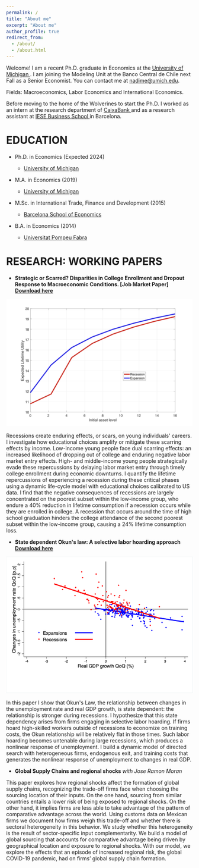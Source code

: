 ```yaml
---
permalink: /
title: "About me"
excerpt: "About me"
author_profile: true
redirect_from: 
  - /about/
  - /about.html
---
```


Welcome! I am a recent Ph.D. graduate in Economics at the <a href="https://lsa.umich.edu/econ/doctoral-program.html" target="_blank"> University of Michigan </a>. I am joining the Modeling Unit at the Banco Central de Chile next Fall as a Senior Economist. You can contact me at <a href = "mailto: nadime@umich.edu">nadime@umich.edu</a>. 

Fields: Macroeconomics, Labor Economics and International Economics.

Before moving to the home of the Wolverines to start the Ph.D. I worked as an intern at the research department of <a href="https://www.caixabankresearch.com/en" target="_blank"> CaixaBank </a> and as a research assistant at <a href="https://www.iese.edu/" target="_blank"> IESE Business School </a> in Barcelona. 

EDUCATION
======

- Ph.D. in Economics (Expected 2024)
  - <a href="https://lsa.umich.edu/econ/doctoral-program.html" target="_blank"> University of Michigan </a> 

- M.A. in Economics (2019)
  - <a href="https://lsa.umich.edu/econ/doctoral-program.html" target="_blank"> University of Michigan </a> 

- M.Sc. in International Trade, Finance and Development (2015)
  - <a href="https://bse.eu/" target="_blank"> Barcelona School of Economics </a> 

- B.A. in Economics (2014)
  - <a href="https://www.upf.edu/" target="_blank"> Universitat Pompeu Fabra </a> 

RESEARCH: WORKING PAPERS
======

- **Strategic or Scarred? Disparities in College Enrollment and Dropout Response to Macroeconomic Conditions. [Job Market Paper] <a href="https://nadimelayan.github.io/MyWebsite/JMP_Nadim.pdf" download="JMP_Nadim"> Download here </a>**

![](CF1.png)

Recessions create enduring effects, or scars, on young individuals' careers. I investigate how educational choices amplify or mitigate these scarring effects by income. Low-income young people face dual scarring effects: an increased likelihood of dropping out of college and enduring negative labor market entry effects. High- and middle-income young people strategically evade these repercussions by delaying labor market entry through timely college enrollment during economic downturns. I quantify the lifetime repercussions of experiencing a recession during these critical phases using a dynamic life-cycle model with educational choices calibrated to US data. I find that the negative consequences of recessions are largely concentrated on the poorest subset within the low-income group, who endure a 40% reduction in lifetime consumption if a recession occurs while they are enrolled in college. A recession that occurs around the time of high school graduation hinders the college attendance of the second poorest subset within the low-income group, causing a 24% lifetime consumption loss.

- **State dependent Okun's law: A selective labor hoarding approach <a href="https://nadimelayan.github.io/MyWebsite/SDOL.pdf" download="SDOL"> Download here </a>**

![](State_dependent.png)

 In this paper I show that Okun's Law, the relationship between changes in the unemployment rate and real GDP growth, is state dependent: the relationship is stronger during recessions. I hypothesize that this state dependency arises from firms engaging in selective labor hoarding. If firms hoard high-skilled workers outside of recessions to economize on training costs, the Okun relationship will be relatively flat in those times. Such labor hoarding becomes untenable during large recessions, which produces a nonlinear response of unemployment. I build a dynamic model of directed search with heterogeneous firms, endogenous exit, and training costs that generates the nonlinear response of unemployment to changes in real GDP.

- **Global Supply Chains and regional shocks** *with Jose Ramon Moran*

This paper explores how regional shocks affect the formation of global supply chains, recognizing the trade-off firms face when choosing the sourcing location of their inputs. On the one hand, sourcing from similar countries entails a lower risk of being exposed to regional shocks. On the other hand, it implies firms are less able to take advantage of the pattern of comparative advantage across the world. Using customs data on Mexican firms we document how firms weigh this trade-off and whether there is sectoral heterogeneity in this behavior. We study whether this heterogeneity is the result of sector-specific input complementarity. We build a model of global sourcing that accounts for comparative advantage being driven by geographical location and exposure to regional shocks. With our model, we explore the effects that an episode of increased regional risk, the global COVID-19 pandemic, had on firms’ global supply chain formation. 




